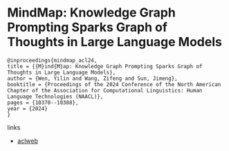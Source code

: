 # MindMap: Knowledge Graph Prompting Sparks Graph of Thoughts in Large Language Models

```
@inproceedings{mindmap_acl24,
title = {{M}ind{M}ap: Knowledge Graph Prompting Sparks Graph of Thoughts in Large Language Models},
author = {Wen, Yilin and Wang, Zifeng and Sun, Jimeng},
booktitle = {Proceedings of the 2024 Conference of the North American Chapter of the Association for Computational Linguistics: Human Language Technologies (NAACL)},
pages = {10370--10388},
year = {2024}
}
```

links
- [aclweb](https://aclanthology.org/2024.acl-long.558)
